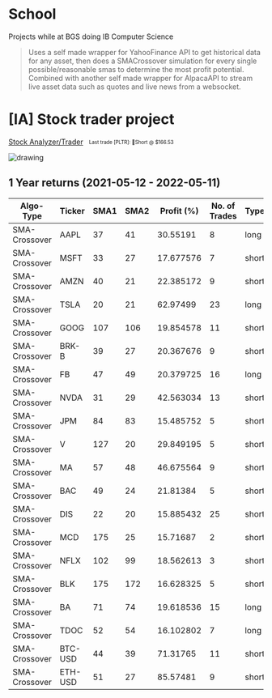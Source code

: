 # School
Projects while at BGS doing IB Computer Science

> Uses a self made wrapper for YahooFinance API to get historical data for any asset, then does a SMACrossover simulation for every single possible/reasonable smas to determine the most profit potential. Combined with another self made wrapper for AlpacaAPI to stream live asset data such as quotes and live news from a websocket.

# [IA] Stock trader project

[Stock Analyzer/Trader](https://github.com/LissanKoirala/School/tree/main/IA/Proof%20Of%20Concept)&nbsp;&nbsp;&nbsp;<sub><sup>Last trade [PLTR]: 🔻Short @ $166.53</sup></sub>

<img src="https://user-images.githubusercontent.com/58141138/171060731-0106af86-9f7c-41a2-8d40-e643bbfb9a8e.gif" alt="drawing"/>

## 1 Year returns (2021-05-12 - 2022-05-11)

|Algo-Type    |Ticker |SMA1|SMA2|Profit (%)|No. of Trades|Type |
|-------------|-------|----|----|---------|-------------|-----|
|SMA-Crossover|AAPL   |37  |41  |30.55191 |8            |long |
|SMA-Crossover|MSFT   |33  |27  |17.677576|7            |short|
|SMA-Crossover|AMZN   |40  |21  |22.385172|9            |short|
|SMA-Crossover|TSLA   |20  |21  |62.97499 |23           |long |
|SMA-Crossover|GOOG   |107 |106 |19.854578|11           |short|
|SMA-Crossover|BRK-B  |39  |27  |20.367676|9            |short|
|SMA-Crossover|FB     |47  |49  |20.379725|16           |long |
|SMA-Crossover|NVDA   |31  |29  |42.563034|13           |short|
|SMA-Crossover|JPM    |84  |83  |15.485752|5            |short|
|SMA-Crossover|V      |127 |20  |29.849195|5            |short|
|SMA-Crossover|MA     |57  |48  |46.675564|9            |short|
|SMA-Crossover|BAC    |49  |24  |21.81384 |5            |short|
|SMA-Crossover|DIS    |22  |20  |15.885432|25           |short|
|SMA-Crossover|MCD    |175 |25  |15.71687 |2            |short|
|SMA-Crossover|NFLX   |102 |99  |18.562613|3            |short|
|SMA-Crossover|BLK    |175 |172 |16.628325|5            |short|
|SMA-Crossover|BA     |71  |74  |19.618536|15           |long |
|SMA-Crossover|TDOC   |52  |54  |16.102802|7            |long |
|SMA-Crossover|BTC-USD|44  |39  |71.31765 |11           |short|
|SMA-Crossover|ETH-USD|51  |27  |85.57481 |9            |short|


